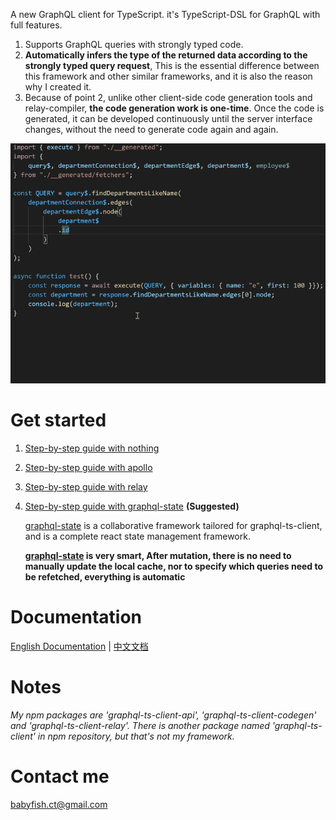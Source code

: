 A new GraphQL client for TypeScript. it's TypeScript-DSL for GraphQL with full features.

1. Supports GraphQL queries with strongly typed code.
2. **Automatically infers the type of the returned data according to the strongly typed query request**, This is the essential difference between this framework and other similar frameworks, and it is also the reason why I created it.
3. Because of point 2, unlike other client-side code generation tools and relay-compiler, **the code generation work is one-time**. Once the code is generated, it can be developed continuously until the server interface changes, without the need to generate code again and again.

![Loading_GIF_Animation](graphql-ts-client.gif)


# Get started

1. [Step-by-step guide with nothing](get-start-async.md)
2. [Step-by-step guide with apollo](get-start-apollo.md)
3. [Step-by-step guide with relay](get-start-relay.md)
4. [Step-by-step guide with graphql-state](get-start-graphql-state.md) **(Suggested)**

   [graphql-state](https://github.com/babyfish-ct/graphql-state) is a collaborative framework tailored for graphql-ts-client, and is a complete react state management framework.
   
   **[graphql-state](https://github.com/babyfish-ct/graphql-state) is very smart, After mutation, there is no need to manually update the local cache, nor to specify which queries need to be refetched, everything is automatic**


# Documentation
[English Documentation](doc/README.md) | [中文文档](doc/README_zh_CN.md)

# Notes

*My npm packages are 'graphql-ts-client-api', 'graphql-ts-client-codegen' and 'graphql-ts-client-relay'. There is another package named 'graphql-ts-client' in npm repository, but that's not my framework.*

# Contact me
babyfish.ct@gmail.com
